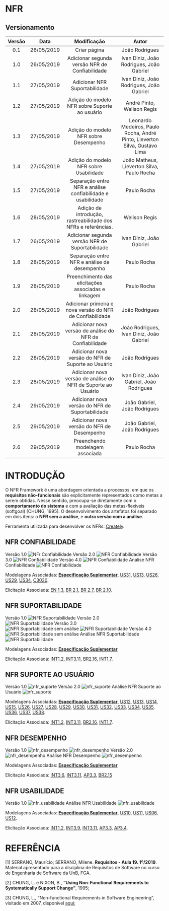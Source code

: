 # NFR

## Versionamento

|  Versão |    Data    | Modificação  | Autor |
|  :----: | :--------: | :---------:  | :------: |
|    0.1  | 26/05/2019 | Criar página | João Rodrigues |
|    1.0  | 26/05/2019 | Adicionar segunda versão NFR de Confiabilidade | Ivan Diniz, João Rodrigues, João Gabriel |
|    1.1  | 27/05/2019 | Adicionar NFR Suportabilidade | Ivan Diniz, João Rodrigues, João Gabriel |
| 1.2 | 27/05/2019 | Adição do modelo NFR sobre Suporte ao usuário | André Pinto, Welison Regis |
| 1.3 | 27/05/2019 | Adição do modelo NFR sobre Desempenho | Leonardo Medeiros, Paulo Rocha, André Pinto, Lieverton Silva, Gustavo Lima |
| 1.4 | 27/05/2019 | Adição do modelo NFR sobre Usabilidade | João Matheus, Lieverton Silva, Paulo Rocha|
| 1.5 | 27/05/2019 | Separação entre NFR e análise confiabilidade e usabilidade |Paulo Rocha|
| 1.6 | 28/05/2019 | Adição de introdução, rastreabilidade dos NFRs e referências. | Welison Regis |
| 1.7 | 26/05/2019 | Adicionar segunda versão NFR de Suportabilidade | Ivan Diniz, João Gabriel |
| 1.8 | 28/05/2019 | Separação entre NFR e análise de desempenho |Paulo Rocha|
| 1.9 | 28/05/2019 | Preenchimento das elicitações associadas e linkagem |Paulo Rocha|
| 2.0 | 28/05/2019 | Adicionar primeira e nova versão do NFR de Confiabilidade  | João Rodrigues |
| 2.1 | 28/05/2019 | Adicionar nova versão de análise do NFR de Confiabilidade | João Rodrigues, Ivan Diniz, João Gabriel |
| 2.2 | 28/05/2019 | Adicionar nova versão do NFR de Suporte ao Usuário | João Rodrigues | 
| 2.3 | 28/05/2019 | Adicionar nova versão de análise do NFR de Suporte ao Usuário | Ivan Diniz, João Gabriel, João Rodrigues |
| 2.4 | 29/05/2019 | Adicionar nova versão do NFR de Suportabilidade | João Gabriel, João Rodrigues | 
| 2.5 | 29/05/2019 | Adicionar nova versão do NFR de Desempenho | João Gabriel, João Rodrigues | 
| 2.6 | 29/05/2019 | Preenchendo modelagem associada | Paulo Rocha | 


# INTRODUÇÃO
O NFR Framework é uma abordagem orientada a processos, em que os **requisitos não-funcionais** são explicitamente representados como metas a serem obtidas. Nesse sentido, preocupa-se diretamente com o **comportamento do sistema** e com a avaliação das metas-flexíveis (softgoal) [CHUNG, 1995]. O desenvolvimento dos artefatos foi separado em dois itens: o **NFR sem a análise**, e **outra versão com a análise**.

Ferramenta utilizada para desenvolver os NFRs: [Creately](https://creately.com/).

## NFR CONFIABILIDADE
Versão 1.0
![NFr Confiabilidade](images/nfr/nfr_v1_confiabilidade.png)
Versão 2.0
![NFR Confiabilidade](images/nfr/NFRConfiabilidadeSemAnalise.jpg)
Versão 3.0
![NFR Confiabilidade](images/nfr/NFRConfiabilidadeComAnalise.jpg)
Versão 4.0
![NFR Confiabilidade](images/nfr/NFRConfiabilidadeSemAnalise_v1.jpg)
Análise NFR Confiabilidade
![NFR Confiabilidade](images/nfr/NFRConfiabilidadeComAnalise_v1.jpg)

Modelagens Associadas: [**Especificação Suplementar**](./especificacao_suplementar.md#confiabilidade), [US31](./backlog.md#us31), [US13](./backlog.md#us13), [US26](./backlog.md#us26), [US29](./backlog.md#us29), [US34](./backlog.md#us34), [C3030](./cenarios10x5f8c4.md#c3030).

Elicitação Associada: [EN 1.3](./entrevista.md), [BR 2.1](./brainstorm.md), [BR 2.7](./brainstorm.md), [BR 2.10](./brainstorm.md).

## NFR SUPORTABILIDADE
Versão 1.0
![NFR Suportabilidade](images/nfr/nfr_v1_suportabilidade.png)
Versão 2.0  
![NFR Suportabilidade](images/nfr/Suportabilidade_v2.jpg)
Versão 3.0  
![NFR Suportabilidade sem análise](images/nfr/Suportabilidade_sem_analise.jpg)
![NFR Suportabilidade](images/nfr/Suportabilidade_v3.jpg)
Versão 4.0  
![NFR Suportabilidade sem análise](images/nfr/Suportabilidade_sem_analise_v2.jpg)
Análise NFR Suportabilidade
![NFR Suportabilidade](images/nfr/Suportabilidade_v4.jpg)

Modelagens Associadas: [**Especificação Suplementar**](./especificacao_suplementar.md#suportabilidade)

Elicitação Associada: [INT1.2](./introspeccao.md), [INT3.11](./introspeccao.md), [BR2.16](./brainstorm.md), [INT1.7](./introspeccao.md).

## NFR SUPORTE AO USUÁRIO
Versão 1.0
![nfr_suporte](images/nfr/nfr_v1_suporte_ao_usuario.jpg)
Versão 2.0
![nfr_suporte](images/nfr/NFRSuporteAoUsuarioSemAnalise.jpg)
Análise NFR Suporte ao Usuário
![nfr_suporte](images/nfr/NFRSuporteAoUsuarioComAnalise.jpg)

Modelagens Associadas: [**Especificação Suplementar**](./especificacao_suplementar.md#requisitos-de-sistema-de-ajuda-e-de-documentacao-de-usuario-on-line), [US12](./backlog.md#us12), [US13](./backlog.md#us13), [US14](./backlog.md#us14), [US15](./backlog.md#us15), [US26](./backlog.md#us26), [US27](./backlog.md#us27),  [US28](./backlog.md#us28), [US29](./backlog.md#us29), [US30](./backlog.md#us30), [US31](./backlog.md#us31), [US32](./backlog.md#us32), [US33](./backlog.md#us33), [US34](./backlog.md#us34), [US35](./backlog.md#us35), [US36](./backlog.md#us36), [US37](./backlog.md#us37), [US38](./backlog.md#us38).

Elicitação Associada: [INT1.2](introspeccao.md), [INT3.11](introspeccao.md), [BR2.16](brainstorm.md), [INT1.7](introspeccao.md).



## NFR DESEMPENHO
Versão 1.0
![nfr_desempenho](images/nfr/NFRDesempenhoSemAnalise.jpg)
![nfr_desempenho](images/nfr/NFRDesempenhoComAnalise.jpg)
Versão 2.0
![nfr_desempenho](images/nfr/nfr_v3_desempenho_sem_analise.png)
Análise NFR Desempenho 
![nfr_desempenho](images/nfr/nfr_v3_desempenho.jpg)




Modelagens Associadas: [**Especificação Suplementar**](./especificacao_suplementar.md#desempenho)

Elicitação Associada: [INT3.6](introspeccao.md), [INT3.11](introspeccao.md), [AP3.3](analise_protocolo.md), [BR2.15](brainstorm.md) 



## NFR USABILIDADE
Versão 1.0
![nfr_usabilidade](images/nfr/NFRUsabilidadeSemAnalise.jpg)
Análise NFR Usabilidade
![nfr_usabilidade](images/nfr/NFRUsabilidadecomAnalise.jpg)

Modelagens Associadas: [**Especificação Suplementar**](./especificacao_suplementar.md#usabilidade), [US10](./backlog.md#us10), [US11](./backlog.md#us11), [US06](./backlog.md#us06), [US12](./backlog.md#us12).

Elicitação Associada: [INT1.2](introspeccao.md), [INT3.9](introspeccao.md), [INT3.11](introspeccao.md), [AP3.3](analise_protocolo.md), [AP3.4](analise_protocolo.md).

# REFERÊNCIA

[1] SERRANO, Maurício; SERRANO, Milene. **Requisitos - Aula 19. 1º/2019**. Material apresentado para a disciplina de Requisitos de Software no curso de Engenharia de Software da UnB, FGA.

[2] CHUNG, L. e NIXON, B., **“Using Non-Functional Requirements to Systematically Support Change”**, 1995;

[3] CHUNG, L., “Non-functional Requirements in Software Engineering”, visitado em 2007, disponível [aqui](https://www.utdallas.edu/~chung/RE/NFR-18.ppt);